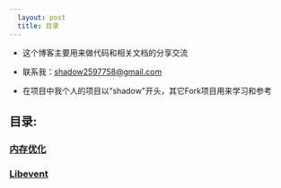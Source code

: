 ```yaml
---
  layout: post
  title: 目录
---
```

  
- 这个博客主要用来做代码和相关文档的分享交流
- 联系我：[shadow2597758@gmail.com](mailto:shadow2597758@gmail.com)

- 在项目中我个人的项目以“shadow"开头，其它Fork项目用来学习和参考

## 目录:

### [内存优化](../Page)
### [Libevent](../Page1)


